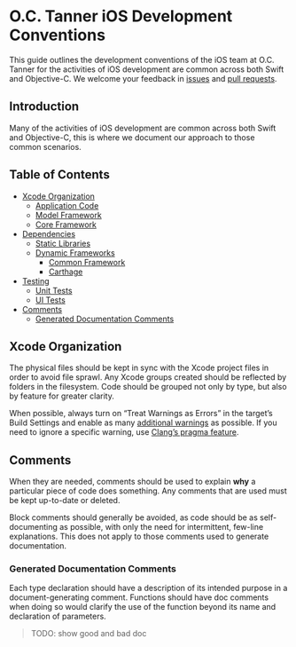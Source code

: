 # O.C. Tanner iOS Development Conventions

This guide outlines the development conventions of the iOS team at O.C. Tanner for the activities of iOS development are common across both Swift and Objective-C. We welcome your feedback in [issues](https://github.com/octanner/ios-team/issues) and [pull requests](https://github.com/octanner/ios-team/pulls).

## Introduction

Many of the activities of iOS development are common across both Swift and Objective-C, this is where we document our approach to those common scenarios.

## Table of Contents

* [Xcode Organization](#xcode-organization)
  * [Application Code](#application-code)
  * [Model Framework](#model-framework)
  * [Core Framework](#core-framework)
* [Dependencies](#dependencies)
  * [Static Libraries](#static-libraries)
  * [Dynamic Frameworks](#dynamic-frameworks)
    * [Common Framework](#common-framework)
    * [Carthage](#carthage)
* [Testing](#testing)
  * [Unit Tests](#unit-tests)
  * [UI Tests](#ui-tests)
* [Comments](#comments)
  * [Generated Documentation Comments](#generated-documentation-comments)

## Xcode Organization

The physical files should be kept in sync with the Xcode project files in order to avoid file sprawl. Any Xcode groups created should be reflected by folders in the filesystem. Code should be grouped not only by type, but also by feature for greater clarity.

When possible, always turn on “Treat Warnings as Errors” in the target’s Build Settings and enable as many [additional warnings](http://boredzo.org/blog/archives/2009-11-07/warnings) as possible. If you need to ignore a specific warning, use [Clang’s pragma feature](http://clang.llvm.org/docs/UsersManual.html#controlling-diagnostics-via-pragmas).

## Comments

When they are needed, comments should be used to explain **why** a particular piece of code does something. Any comments that are used must be kept up-to-date or deleted.

Block comments should generally be avoided, as code should be as self-documenting as possible, with only the need for intermittent, few-line explanations. This does not apply to those comments used to generate documentation.

### Generated Documentation Comments

Each type declaration should have a description of its intended purpose in a document-generating comment. Functions should have doc comments when doing so would clarify the use of the function beyond its name and declaration of parameters.

> TODO: show good and bad doc
